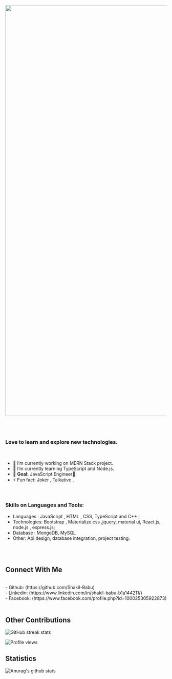 <p align="center">
  <img src="https://i.ibb.co/F5KKnxN/shakilbabu-intro-1-1.png" width="1280" title="Readme Banner">
</p>

<br/><br/>

### Love to learn and explore new technologies.
<br/>

- 🔭 I’m currently working on MERN Stack project.
- 🌱 I’m currently learning TypeScript and Node.js. 
- 🥅 __Goal:__ JavaScript Engineer💙.
- ⚡ Fun fact: Joker  , Talkative . 

<br/>

### Skills on Languages and Tools:
- Languages : JavaScript , HTML , CSS, TypeScript and C++  ;
- Technologies: Bootstrap , Materialize.css ,jquery, material ui, React.js, node.js , express.js;
- Database : MongoDB, MySQL
- Other: Api design, database integration, project testing.


<br/>
<br/>

## Connect With Me

<br/>
- Github: (https://github.com/Shakil-Babu) <br/>
- Linkedin: (https://www.linkedin.com/in/shakil-babu-b1a144211/)<br/>
- Facebook: (https://www.facebook.com/profile.php?id=100025305922873)
<br/>
<br/>


## Other Contributions

![GitHub streak stats](https://github-readme-streak-stats.herokuapp.com/?user=Shakil-Babu)  

![Profile views](https://gpvc.arturio.dev/Shakil-Babu)  

## Statistics 
![Anurag's github stats](https://github-readme-stats.vercel.app/api?username=Shakil-Babu&theme=highcontrast&show_icons=true)

